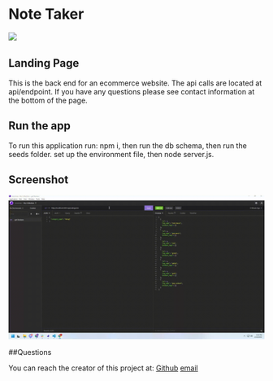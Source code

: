# Note Taker
<img src="https://img.shields.io/badge/License-MIT License-blue">

## Landing Page

This is the back end for an ecommerce website. The api calls are located at api/endpoint. If you have any questions please see contact information at the bottom of the page.

## Run the app

To run this application run: npm i, then run the db schema, then run the seeds folder. set up the environment file, then node server.js.

## Screenshot
![screenshot](screenshot.gif)

##Questions

You can reach the creator of this project at:
[Github](http://github.com/Travis-Anderson023)
[email](mailto:tsanderson.023@gmail.com)
